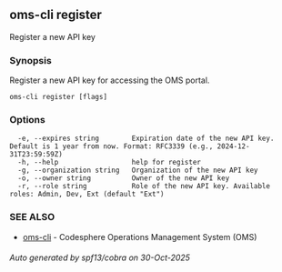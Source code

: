 ## oms-cli register

Register a new API key

### Synopsis

Register a new API key for accessing the OMS portal.

```
oms-cli register [flags]
```

### Options

```
  -e, --expires string        Expiration date of the new API key. Default is 1 year from now. Format: RFC3339 (e.g., 2024-12-31T23:59:59Z)
  -h, --help                  help for register
  -g, --organization string   Organization of the new API key
  -o, --owner string          Owner of the new API key
  -r, --role string           Role of the new API key. Available roles: Admin, Dev, Ext (default "Ext")
```

### SEE ALSO

* [oms-cli](oms-cli.md)	 - Codesphere Operations Management System (OMS)

###### Auto generated by spf13/cobra on 30-Oct-2025
